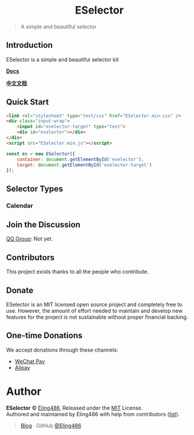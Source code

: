 <h1 align="center">ESelector</h1>

> A simple and beautiful selector

## Introduction

ESelector is a simple and beautiful selector kit

**[Docs](https://eselector.js.org)**

**[中文文档](https://eselector.js.org/#/zh-Hans/)**

## Quick Start

```html
<link rel="stylesheet" type="text/css" href="ESelector.min.css" />
<div class="input-wrap">
    <input id="eselector-target" type="text">
    <div id="eselector"></div>
</div>
<script src="ESelector.min.js"></script>
```

```js
const es = new ESelector({
    container: document.getElementById('eselector'),
    target: document.getElementById('eselector-target')
});
```

## Selector Types

### Calendar

## Join the Discussion

[QQ Group](): Not yet.

## Contributors

This project exists thanks to all the people who contribute.

## Donate

ESelector is an MIT licensed open source project and completely free to use. However, the amount of effort needed to maintain and develop new features for the project is not sustainable without proper financial backing.

## One-time Donations

We accept donations through these channels:

-   [WeChat Pay]()
-   [Alipay]()

# Author

**ESelector** © [Eling486](https://github.com/Eling486), Released under the [MIT](./LICENSE) License.<br>
Authored and maintained by Eling486 with help from contributors ([list](https://github.com/Eling486/ESelector/contributors)).

> [Blog](https://elingweb.com) · GitHub [@Eling486](https://github.com/Eling486)